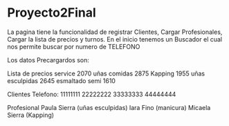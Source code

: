 # Proyecto2Final
La pagina tiene la funcionalidad de registrar Clientes, Cargar Profesionales, Cargar la lista de precios y turnos.
En el inicio tenemos un Buscador el cual nos permite buscar por numero de TELEFONO

Los datos Precargardos son:

Lista de precios
service 2070
uñas comidas 2875
Kapping 1955
uñas esculpidas 2645
esmaltado semi 1610

Clientes 
Telefono:
11111111
22222222
33333333
44444444

Profesional
Paula Sierra (uñas esculpidas)
Iara Fino (manicura)
Micaela Sierra (Kapping)
